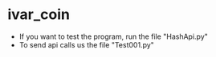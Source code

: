 # ivar_coin

* If you want to test the program, run the file "HashApi.py"
* To send api calls us the file "Test001.py"
